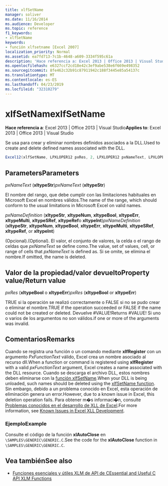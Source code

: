 ```yaml
---
title: xlfSetName
manager: soliver
ms.date: 11/16/2014
ms.audience: Developer
ms.topic: reference
f1_keywords:
- xlfSetName
keywords:
- función xlfsetname [Excel 2007]
localization_priority: Normal
ms.assetid: ea7fd713-7c1b-4648-a609-3334f595c61a
description: 'Hace referencia a: Excel 2013 | Office 2013 | Visual Studio'
ms.openlocfilehash: e6327ccf2cd18e42c3ef9abe538e6f669e498352
ms.sourcegitcommit: 8fe462c32b91c87911942c188f3445e85a54137c
ms.translationtype: MT
ms.contentlocale: es-ES
ms.lasthandoff: 04/23/2019
ms.locfileid: "32310279"
---
```

# <a name="xlfsetname"></a><span data-ttu-id="a66cc-104">xlfSetName</span><span class="sxs-lookup"><span data-stu-id="a66cc-104">xlfSetName</span></span>

<span data-ttu-id="a66cc-105">**Hace referencia a**: Excel 2013 | Office 2013 | Visual Studio</span><span class="sxs-lookup"><span data-stu-id="a66cc-105">**Applies to**: Excel 2013 | Office 2013 | Visual Studio</span></span> 
  
<span data-ttu-id="a66cc-106">Se usa para crear y eliminar nombres definidos asociados a la DLL.</span><span class="sxs-lookup"><span data-stu-id="a66cc-106">Used to create and delete defined names associated with the DLL.</span></span>
  
```cs
Excel12(xlfSetName, LPXLOPER12 pxRes, 2, LPXLOPER12 pxNameText, LPXLOPER12 pxNameDefinition);
```

## <a name="parameters"></a><span data-ttu-id="a66cc-107">Parameters</span><span class="sxs-lookup"><span data-stu-id="a66cc-107">Parameters</span></span>

<span data-ttu-id="a66cc-108">_pxNameText_ (**xltypeStr**)</span><span class="sxs-lookup"><span data-stu-id="a66cc-108">_pxNameText_ (**xltypeStr**)</span></span>
  
<span data-ttu-id="a66cc-109">El nombre del rango, que debe cumplir con las limitaciones habituales en Microsoft Excel en nombres válidos.</span><span class="sxs-lookup"><span data-stu-id="a66cc-109">The name of the range, which should conform to the usual limitations in Microsoft Excel on valid names.</span></span>
  
<span data-ttu-id="a66cc-110">_pxNameDefinition_ (**xltypeStr**, **xltypeNum**, **xltypeBool**, **xltypeErr**, **xltypeMulti**, **xltypeSRef**, **xltypeRef**o **xltypeInt**)</span><span class="sxs-lookup"><span data-stu-id="a66cc-110">_pxNameDefinition_ (**xltypeStr**, **xltypeNum**, **xltypeBool**, **xltypeErr**, **xltypeMulti**, **xltypeSRef**, **xltypeRef**, or **xltypeInt**)</span></span>
  
<span data-ttu-id="a66cc-111">(Opcional).</span><span class="sxs-lookup"><span data-stu-id="a66cc-111">(Optional).</span></span> <span data-ttu-id="a66cc-112">El valor, el conjunto de valores, la celda o el rango de celdas que _pxNameText_ se define como.</span><span class="sxs-lookup"><span data-stu-id="a66cc-112">The value, set of values, cell, or range of cells that  _pxNameText_ is defined as.</span></span> <span data-ttu-id="a66cc-113">Si se omite, se elimina el nombre.</span><span class="sxs-lookup"><span data-stu-id="a66cc-113">If omitted, the name is deleted.</span></span> 
  
## <a name="property-valuereturn-value"></a><span data-ttu-id="a66cc-114">Valor de la propiedad/valor devuelto</span><span class="sxs-lookup"><span data-stu-id="a66cc-114">Property value/Return value</span></span>

<span data-ttu-id="a66cc-115">_pxRes_ (**xltypeBool** o **xltypeErr**)</span><span class="sxs-lookup"><span data-stu-id="a66cc-115">_pxRes_ (**xltypeBool** or **xltypeErr**)</span></span>
  
<span data-ttu-id="a66cc-116">TRUE si la operación se realizó correctamente o FALSE si no se pudo crear o eliminar el nombre.</span><span class="sxs-lookup"><span data-stu-id="a66cc-116">TRUE if the operation succeeded or FALSE if the name could not be created or deleted.</span></span> <span data-ttu-id="a66cc-117">Devuelve #VALUE!</span><span class="sxs-lookup"><span data-stu-id="a66cc-117">Returns #VALUE!</span></span> <span data-ttu-id="a66cc-118">Si uno o varios de los argumentos no son válidos.</span><span class="sxs-lookup"><span data-stu-id="a66cc-118">if one or more of the arguments was invalid.</span></span>
  
## <a name="remarks"></a><span data-ttu-id="a66cc-119">Comentarios</span><span class="sxs-lookup"><span data-stu-id="a66cc-119">Remarks</span></span>

<span data-ttu-id="a66cc-120">Cuando se registra una función o un comando mediante **xlfRegister** con un argumento _PxFunctionText_ válido, Excel crea un nombre asociado al recurso dll.</span><span class="sxs-lookup"><span data-stu-id="a66cc-120">When a function or command is registered using **xlfRegister** with a valid  _pxFunctionText_ argument, Excel creates a name associated with the DLL resource.</span></span> <span data-ttu-id="a66cc-121">Cuando se descarga el archivo DLL, estos nombres deben eliminarse con la [función xlfSetName](xlfsetname.md).</span><span class="sxs-lookup"><span data-stu-id="a66cc-121">When your DLL is being unloaded, such names should be deleted using the [xlfSetName function](xlfsetname.md).</span></span> <span data-ttu-id="a66cc-122">Sin embargo, debido a un problema conocido en Excel, esta operación de eliminación genera un error.</span><span class="sxs-lookup"><span data-stu-id="a66cc-122">However, due to a known issue in Excel, this deletion operation fails.</span></span> <span data-ttu-id="a66cc-123">Para obtener m�s informaci�n, consulte [Problemas conocidos en el desarrollo de XLL de Excel](known-issues-in-excel-xll-development.md).</span><span class="sxs-lookup"><span data-stu-id="a66cc-123">For more information, see [Known Issues in Excel XLL Development](known-issues-in-excel-xll-development.md).</span></span>
  
### <a name="example"></a><span data-ttu-id="a66cc-124">Ejemplo</span><span class="sxs-lookup"><span data-stu-id="a66cc-124">Example</span></span>

<span data-ttu-id="a66cc-125">Consulte el código de la función **xlAutoClose** en `\SAMPLES\GENERIC\GENERIC.C`.</span><span class="sxs-lookup"><span data-stu-id="a66cc-125">See the code for the **xlAutoClose** function in  `\SAMPLES\GENERIC\GENERIC.C`.</span></span>
  
## <a name="see-also"></a><span data-ttu-id="a66cc-126">Vea también</span><span class="sxs-lookup"><span data-stu-id="a66cc-126">See also</span></span>

- [<span data-ttu-id="a66cc-127">Funciones esenciales y útiles XLM de API de C</span><span class="sxs-lookup"><span data-stu-id="a66cc-127">Essential and Useful C API XLM Functions</span></span>](essential-and-useful-c-api-xlm-functions.md)

